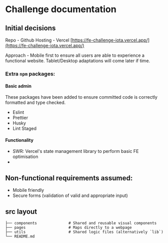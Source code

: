 # Challenge documentation

## Initial decisions

Repo - Github
Hosting - Vercel [https://fe-challenge-iota.vercel.app/](https://fe-challenge-iota.vercel.app/)

Approach - Mobile first to ensure all users are able to experience a functional website.
Tablet/Desktop adaptations will come later if time.

### Extra `npm` packages:

#### Basic admin

These packages have been added to ensure committed code is correctly formatted and type checked.

- Eslint
- Prettier
- Husky
- Lint Staged

#### Functionality

- SWR: Vercel's state management library to perform basic FE optimisation
-

## Non-functional requirements assumed:

- Mobile friendly
- Secure forms (validation of valid and appropriate input)

## src layout

```
├── components              # Shared and reusable visual components
├── pages                   # Maps directly to a webpage
├── utils                   # Shared logic files (alternatively `lib`)
└── README.md
```
